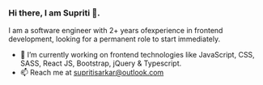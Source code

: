 ### Hi there, I am Supriti 👋. 

I am a software engineer with 2+ years ofexperience in frontend development, looking for a permanent role to start immediately.

- 🔭 I’m currently working on frontend technologies like JavaScript, CSS, SASS, React JS, Bootstrap, jQuery & Typescript.
- 📫 Reach me at supritisarkar@outlook.com

